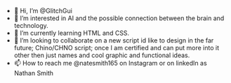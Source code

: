 - 👋 Hi, I’m @GlitchGui
- 👀 I’m interested in AI and the possible connection between the brain and technology.
- 🌱 I’m currently learning HTML and CSS.
- 💞️ I’m looking to collaborate on a new script id like to design in the far future; Chino/CHNO script; once I am certified and can put more into it other then just names and cool graphic and functional ideas. 
- 📫 How to reach me @natesmith165 on Instagram or on linkedIn as Nathan Smith

<!---
GlitchGui/GlitchGui is a ✨ special ✨ repository because its `README.md` (this file) appears on your GitHub profile.
You can click the Preview link to take a look at your changes.
--->
